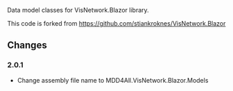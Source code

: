 ﻿Data model classes for VisNetwork.Blazor library.

This code is forked from https://github.com/stiankroknes/VisNetwork.Blazor

## Changes

### 2.0.1
* Change assembly file name to MDD4All.VisNetwork.Blazor.Models